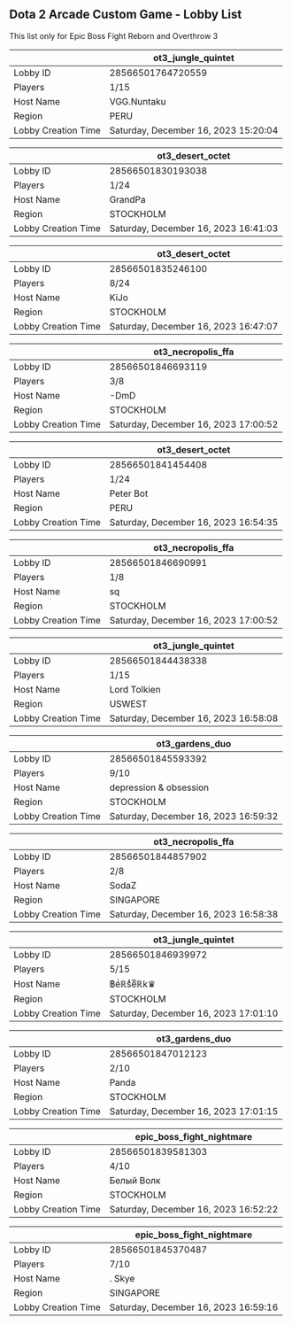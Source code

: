 ## Dota 2 Arcade Custom Game - Lobby List

This list only for Epic Boss Fight Reborn and Overthrow 3

|  | ot3_jungle_quintet |
| ------ | ------ |
| Lobby ID | 28566501764720559 |
| Players | 1/15 |
| Host Name | VGG.Nuntaku |
| Region | PERU |
| Lobby Creation Time | Saturday, December 16, 2023 15:20:04 |


|  | ot3_desert_octet |
| ------ | ------ |
| Lobby ID | 28566501830193038 |
| Players | 1/24 |
| Host Name | GrandPa |
| Region | STOCKHOLM |
| Lobby Creation Time | Saturday, December 16, 2023 16:41:03 |


|  | ot3_desert_octet |
| ------ | ------ |
| Lobby ID | 28566501835246100 |
| Players | 8/24 |
| Host Name | KiJo |
| Region | STOCKHOLM |
| Lobby Creation Time | Saturday, December 16, 2023 16:47:07 |


|  | ot3_necropolis_ffa |
| ------ | ------ |
| Lobby ID | 28566501846693119 |
| Players | 3/8 |
| Host Name | -DmD |
| Region | STOCKHOLM |
| Lobby Creation Time | Saturday, December 16, 2023 17:00:52 |


|  | ot3_desert_octet |
| ------ | ------ |
| Lobby ID | 28566501841454408 |
| Players | 1/24 |
| Host Name | Peter Bot |
| Region | PERU |
| Lobby Creation Time | Saturday, December 16, 2023 16:54:35 |


|  | ot3_necropolis_ffa |
| ------ | ------ |
| Lobby ID | 28566501846690991 |
| Players | 1/8 |
| Host Name | sq |
| Region | STOCKHOLM |
| Lobby Creation Time | Saturday, December 16, 2023 17:00:52 |


|  | ot3_jungle_quintet |
| ------ | ------ |
| Lobby ID | 28566501844438338 |
| Players | 1/15 |
| Host Name | Lord Tolkien |
| Region | USWEST |
| Lobby Creation Time | Saturday, December 16, 2023 16:58:08 |


|  | ot3_gardens_duo |
| ------ | ------ |
| Lobby ID | 28566501845593392 |
| Players | 9/10 |
| Host Name | depression & obsession |
| Region | STOCKHOLM |
| Lobby Creation Time | Saturday, December 16, 2023 16:59:32 |


|  | ot3_necropolis_ffa |
| ------ | ------ |
| Lobby ID | 28566501844857902 |
| Players | 2/8 |
| Host Name | SodaZ |
| Region | SINGAPORE |
| Lobby Creation Time | Saturday, December 16, 2023 16:58:38 |


|  | ot3_jungle_quintet |
| ------ | ------ |
| Lobby ID | 28566501846939972 |
| Players | 5/15 |
| Host Name | ฿eͥℝsͣeͫℝk♛ |
| Region | STOCKHOLM |
| Lobby Creation Time | Saturday, December 16, 2023 17:01:10 |


|  | ot3_gardens_duo |
| ------ | ------ |
| Lobby ID | 28566501847012123 |
| Players | 2/10 |
| Host Name | Panda |
| Region | STOCKHOLM |
| Lobby Creation Time | Saturday, December 16, 2023 17:01:15 |


|  | epic_boss_fight_nightmare |
| ------ | ------ |
| Lobby ID | 28566501839581303 |
| Players | 4/10 |
| Host Name | Белый Волк |
| Region | STOCKHOLM |
| Lobby Creation Time | Saturday, December 16, 2023 16:52:22 |


|  | epic_boss_fight_nightmare |
| ------ | ------ |
| Lobby ID | 28566501845370487 |
| Players | 7/10 |
| Host Name | . Skye |
| Region | SINGAPORE |
| Lobby Creation Time | Saturday, December 16, 2023 16:59:16 |


